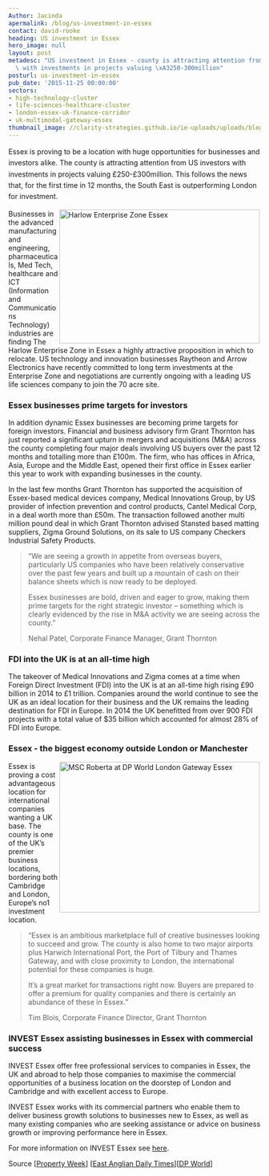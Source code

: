 ```yaml
---
Author: Jacinda
apermalink: /blog/us-investment-in-essex
contact: david-rooke
heading: US investment in Essex
hero_image: null
layout: post
metadesc: "US investment in Essex - county is attracting attention from US investors\
  \ with investments in projects valuing \xA3250-300million"
posturl: us-investment-in-essex
pub_date: '2015-11-25 00:00:00'
sectors:
- high-technology-cluster
- life-sciences-healthcare-cluster
- london-essex-uk-finance-corridor
- uk-multimodal-gateway-essex
thumbnail_image: //clarity-strategies.github.io/ie-uploads/uploads/blog/Visteon_mini.jpg
---
```


<p><span style='line-height: 1.6;'>Essex is proving to be a location with huge opportunities for businesses and investors alike. The county is attracting attention from US investors with investments in projects valuing £250-£300million. This follows the news that, for the first time in 12 months, the South East is outperforming London for investment.</span></p><p><img alt='Harlow Enterprise Zone Essex' src='//clarity-strategies.github.io/ie-uploads/uploads/blog/Harlow_ez_400.jpg' style='width: 400px; height: 267px; margin-left: 2px; margin-right: 2px; float: right;'/>Businesses in the advanced manufacturing and engineering, pharmaceuticals, Med Tech, healthcare and ICT (Information and Communications Technology) industries are finding The Harlow Enterprise Zone in Essex a highly attractive proposition in which to relocate. US technology and innovation businesses Raytheon and Arrow Electronics have recently committed to long term investments at the Enterprise Zone and negotiations are currently ongoing with a leading US life sciences company to join the 70 acre site.</p><h3>Essex businesses prime targets for investors</h3><p>In addition dynamic Essex businesses are becoming prime targets for foreign investors. Financial and business advisory firm Grant Thornton has just reported a significant upturn in mergers and acquisitions (M&amp;A) across the county completing four major deals involving US buyers over the past 12 months and totalling more than £100m. The firm, who has offices in Africa, Asia, Europe and the Middle East, opened their first office in Essex earlier this year to work with expanding businesses in the county.</p><p>In the last few months Grant Thornton has supported the acquisition of Essex-based medical devices company, Medical Innovations Group, by US provider of infection prevention and control products, Cantel Medical Corp, in a deal worth more than £50m. The transaction followed another multi million pound deal in which Grant Thornton advised Stansted based matting suppliers, Zigma Ground Solutions, on its sale to US company Checkers Industrial Safety Products.</p><blockquote><p>“We are seeing a growth in appetite from overseas buyers, particularly US companies who have been relatively conservative over the past few years and built up a mountain of cash on their balance sheets which is now ready to be deployed.</p><p>Essex businesses are bold, driven and eager to grow, making them prime targets for the right strategic investor – something which is clearly evidenced by the rise in M&amp;A activity we are seeing across the county.”</p><p>Nehal Patel, Corporate Finance Manager, Grant Thornton</p></blockquote><h3>FDI into the UK is at an all-time high</h3><p>The takeover of Medical Innovations and Zigma comes at a time when Foreign Direct Investment (FDI) into the UK is at an all-time high rising £90 billion in 2014 to £1 trillion. Companies around the world continue to see the UK as an ideal location for their business and the UK remains the leading destination for FDI in Europe. In 2014 the UK benefitted from over 900 FDI projects with a total value of $35 billion which accounted for almost 28% of FDI into Europe.</p><h3>Essex - the biggest economy outside London or Manchester</h3><p><img alt='MSC Roberta at DP World London Gateway Essex' src='//clarity-strategies.github.io/ie-uploads/uploads/blog/Msc_roberta_400.jpg' style='width: 400px; height: 300px; margin-left: 2px; margin-right: 2px; float: right;'/>Essex is proving a cost advantageous location for international companies wanting a UK base. The county is one of the UK’s premier business locations, bordering both Cambridge and London, Europe’s no1 investment location.</p><blockquote><p>“Essex is an ambitious marketplace full of creative businesses looking to succeed and grow. The county is also home to two major airports plus Harwich International Port, the Port of Tilbury and Thames Gateway, and with close proximity to London, the international potential for these companies is huge.</p><p>It’s a great market for transactions right now. Buyers are prepared to offer a premium for quality companies and there is certainly an abundance of these in Essex.”</p><p>Tim Blois, Corporate Finance Director, Grant Thornton</p></blockquote><h3>INVEST Essex assisting businesses in Essex with commercial success</h3><p>INVEST Essex offer free professional services to companies in Essex, the UK and abroad to help those companies to maximise the commercial opportunities of a business location on the doorstep of London and Cambridge and with excellent access to Europe.</p><p>INVEST Essex works with its commercial partners who enable them to deliver business growth solutions to businesses new to Essex, as well as many existing companies who are seeking assistance or advice on business growth or improving performance here in Essex.</p><p>For more information on INVEST Essex see <a href='../index.html' target='_blank'>here</a>.</p><p>Source [<a href='http://m.propertyweek.com/data/investment-in-the-regions-tops-london/5077569.article'>Property Week</a>] [<a href='http://www.eadt.co.uk/business/essex_a_prime_target_for_overseas_investors_1_4299409'>East Anglian Daily Times</a>][<a href='http://www.londongateway.com/media-page/press-releases/msc-australia-express-service-begins-calling-dp-world-london-gateway-port/' target='_blank'>DP World</a>]</p>